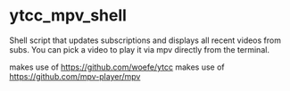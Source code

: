 # ytcc_mpv_shell
Shell script that updates subscriptions and displays all recent videos from subs. You can pick a video to play it via mpv directly from the terminal.

makes use of https://github.com/woefe/ytcc
makes use of https://github.com/mpv-player/mpv

